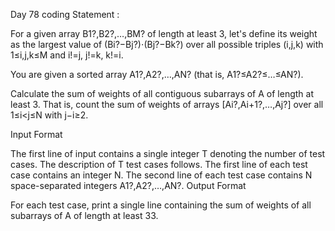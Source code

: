 Day 78 coding Statement : 

For a given array B1?,B2?,…,BM? of length at least 3, let's define its weight as the largest value of (Bi?−Bj?)⋅(Bj?−Bk?) over all possible triples (i,j,k) with 1≤i,j,k≤M and i!=j, j!=k, k!=i.

You are given a sorted array A1?,A2?,…,AN? (that is, A1?≤A2?≤…≤AN?).

Calculate the sum of weights of all contiguous subarrays of A of length at least 3. That is, count the sum of weights of arrays [Ai?,Ai+1?,…,Aj?] over all 1≤i<j≤N with j−i≥2.

Input Format

The first line of input contains a single integer T denoting the number of test cases. The description of T test cases follows.
The first line of each test case contains an integer N.
The second line of each test case contains N space-separated integers A1?,A2?,…,AN?.
Output Format

For each test case, print a single line containing the sum of weights of all subarrays of A of length at least 33.
